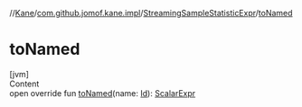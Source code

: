 //[Kane](../../index.md)/[com.github.jomof.kane.impl](../index.md)/[StreamingSampleStatisticExpr](index.md)/[toNamed](to-named.md)



# toNamed  
[jvm]  
Content  
open override fun [toNamed](to-named.md)(name: [Id](../index.md#%5Bcom.github.jomof.kane.impl%2FId%2F%2F%2FPointingToDeclaration%2F%5D%2FClasslikes%2F-1222266375)): [ScalarExpr](../../com.github.jomof.kane/-scalar-expr/index.md)  



